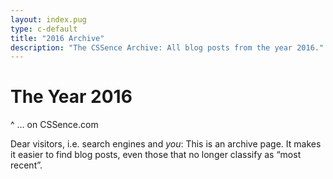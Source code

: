 ```yaml
---
layout: index.pug
type: c-default
title: "2016 Archive"
description: "The CSSence Archive: All blog posts from the year 2016."
---
```


# The Year 2016
^ … on CSSence.com

Dear visitors, i.e. search engines and _you_: This is an archive page.
It makes it easier to find blog posts, even those that no longer classify as “most recent”.
